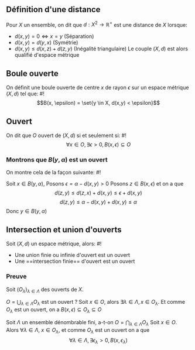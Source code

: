 ## Définition d'une distance
Pour $X$ un ensemble, on dit que $d: X^2 \to \mathbb R^+$ est une distance de $X$ lorsque:

- $d(x, y) = 0 \Leftrightarrow x=y$ (Séparation)
- $d(x,y) = d(y,x)$ (Symétrie)
- $d(x,y) \leq d(x, z) + d(z, y)$ (Inégalité triangulaire)
Le couple $(X, d)$ est alors qualifié d'espace métrique

## Boule ouverte
On définit une boule ouverte de centre $x$ de rayon $\epsilon$ sur un espace métrique $(X, d)$ tel que: #!
$$B(x, \epsilon) = \set{y \in X, d(x,y) < \epsilon}$$
## Ouvert
On dit que $O$ ouvert de $(X, d)$ si et seulement si: #!
$$\forall x \in O, \exists \epsilon > 0, B(x, \epsilon) \subseteq O$$

### Montrons que $B(y, \alpha)$ est un ouvert
On montre cela de la façon suivante: #!

Soit $x \in B(y, \alpha)$, Posons $\epsilon = \alpha - d(x,y) > 0$
Posons $z \in B(x, \epsilon)$ et on a que $$d(z, y) \leq d(z, x) + d(x,y) \leq \epsilon +d(x,y)$$ $$
d(z, y)\leq \alpha - d(x,y) +d(x, y) \leq \alpha$$
Donc $y \in B(y, \alpha)$
$$\tag*{$\blacksquare$}$$

## Intersection et union d'ouverts
Soit $(X,d)$ un espace métrique, alors: #!

- Une union finie ou infinie d'ouvert est un ouvert
- Une ==intersection finie== d'ouvert est un ouvert

### Preuve
Soit $(O_\lambda)_{\lambda \in \Lambda}$ des ouverts de $X$.

$O = \bigcup_{\lambda \in \Lambda}O_\lambda$ est un ouvert ?
Soit $x \in O$, alors $\exists \lambda \in \Lambda, x \in O_\lambda$. Et comme $O_\lambda$ est un ouvert, on a $B(x, \epsilon) \subseteq O_\lambda \subseteq O$

Soit $\Lambda$ un ensemble dénombrable fini, a-t-on $O = \bigcap_{\lambda \in \Lambda}O_\lambda$
Soit $x \in O$. Alors $\forall \lambda \in \Lambda$, $x \in O_\lambda$, et comme $O_\lambda$ est un ouvert on a que
$$\forall \lambda \in \Lambda, \exists \epsilon_\lambda > 0, B(x,  \epsilon_\lambda)$$